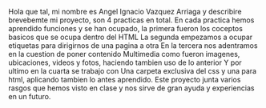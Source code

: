 Hola que tal, mi nombre es Angel Ignacio Vazquez Arriaga y describire brevebemte mi proyecto, son 4 practicas en total.
En cada practica hemos aprendido funciones y se han ocupado, la primera fueron los coceptos basicos que se ocupa dentro del HTML
La segunda empezamos a ocupar etiquetas para dirigirnos de una pagina a otra
En la tercera nos adentramos en la cuestion de poner contenido Multimedia como fueron imagenes, ubicaciones, videos y fotos, haciendo tambien uso de lo anterior
Y por ultimo en la cuarta se trabajo con Una carpeta exclusiva del css y una para html, aplicando tambien lo antes aprendido.
Este proyecto junta varios rasgos que hemos visto en clase y nos sirve de gran ayuda y experiencias en un futuro.
